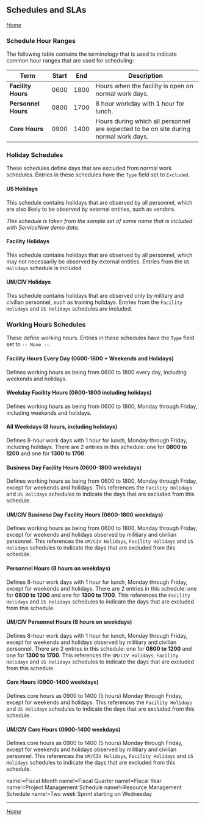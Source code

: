 
## Schedules and SLAs

*[Home](./index.html)*

### Schedule Hour Ranges

The following table contains the terminology that is used to indicate common hour ranges that are used for scheduling:

| Term                | Start | End  | Description                                                                          |
|---------------------|-------|------|--------------------------------------------------------------------------------------|
| **Facility Hours**  | 0600  | 1800 | Hours when the facility is open on normal work days.                                 |
| **Personnel Hours** | 0800  | 1700 | 8 hour workday with 1 hour for lunch.                                                |
| **Core Hours**      | 0900  | 1400 | Hours during which all personnel are expected to be on site during normal work days. |

### Holiday Schedules

These schedules define days that are excluded from normal work schedules.
Entries in these schedules have the `Type` field set to `Excluded`.

#### US Holidays

This schedule contains holidays that are observed by all personnel, which are also likely to be observed by external entities, such as vendors.

*This schedule is taken from the sample set of same name that is included with ServiceNow demo data.*

#### Facility Holidays

This schedule contains holidays that are observed by all personnel, which may not necessarily be observed by external entities.
Entries from the `US Holidays` schedule is included.

#### UM/CIV Holidays

This schedule contains holidays that are observed only by military and civilian personnel, such as training holidays.
Entries from the `Facility Holidays` and `US Holidays` schedules are included.

### Working Hours Schedules

These define working hours.
Entries in these schedules have the `Type` field set to `-- None --`.

#### Facility Hours Every Day (0600-1800 + Weekends and Holidays)

Defines working hours as being from 0600 to 1800 every day, including weekends and holidays.

#### Weekday Facility Hours (0600-1800 including holidays)

Defines working hours as being from 0600 to 1800, Monday through Friday, including weekends and holidays.

#### All Weekdays (8 hours, including holidays)

Defines 8-hour work days with 1 hour for lunch, Monday through Friday, including holidays.
There are 2 entries in this schedule: one for **0800 to 1200** and one for **1300 to 1700**.

#### Business Day Facility Hours (0600-1800 weekdays)

Defines working hours as being from 0600 to 1800, Monday through Friday, except for weekends and holidays.
This references the `Facility Holidays` and `US Holidays` schedules to indicate the days that are excluded from this schedule.

#### UM/CIV Business Day Facility Hours (0600-1800 weekdays)

Defines working hours as being from 0600 to 1800, Monday through Friday, except for weekends and holidays observed by militiary and civilian personnel.
This references the `UM/CIV Holidays`, `Facility Holidays` and `US Holidays` schedules to indicate the days that are excluded from this schedule.

#### Personnel Hours (8 hours on weekdays)

Defines 8-hour work days with 1 hour for lunch, Monday through Friday, except for weekends and holidays.
There are 2 entries in this schedule: one for **0800 to 1200** and one for **1300 to 1700**.
This references the `Facility Holidays` and `US Holidays` schedules to indicate the days that are excluded from this schedule.

#### UM/CIV Personnel Hours (8 hours on weekdays)

Defines 8-hour work days with 1 hour for lunch, Monday through Friday, except for weekends and holidays observed by militiary and civilian personnel.
There are 2 entries in this schedule: one for **0800 to 1200** and one for **1300 to 1700**.
This references the `UM/CIV Holidays`, `Facility Holidays` and `US Holidays` schedules to indicate the days that are excluded from this schedule.

#### Core Hours (0900-1400 weekdays)

Defines core hours as 0900 to 1400 (5 hours) Monday through Friday, except for weekends and holidays.
This references the `Facility Holidays` and `US Holidays` schedules to indicate the days that are excluded from this schedule.

#### UM/CIV Core Hours (0900-1400 weekdays)

Defines core hours as 0900 to 1400 (5 hours) Monday through Friday, except for weekends and holidays observed by militiary and civilian personnel.
This references the `UM/CIV Holidays`, `Facility Holidays` and `US Holidays` schedules to indicate the days that are excluded from this schedule.

name!=Fiscal Month
name!=Fiscal Quarter
name!=Fiscal Year
name!=Project Management Schedule
name!=Resource Management Schedule
name!=Two week Sprint starting on Wednesday

_____

*[Home](./index.html)*
